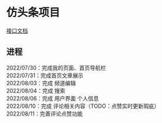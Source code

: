 # 仿头条项目
[接口文档](http://liufusong.top:8000/) 
## 进程  
2022/07/30：完成我的页面、首页导航栏  
2022/07/31：完成首页文章展示  
2022/08/03：完成 频道编辑  
2022/08/04：完成 搜索  
2022/08/06：完成 用户界面 个人信息  
2022/08/10：完成 评论相关内容（TODO：点赞实时更新瑕疵）  
2022/08/11：完善评论点赞功能  
